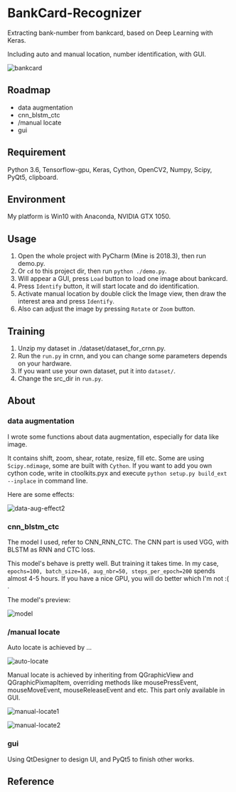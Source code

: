# BankCard-Recognizer
Extracting bank-number from bankcard, based on Deep Learning with Keras.

Including auto and manual location, number identification, with GUI.

![bankcard](https://github.com/ShawnHXH/BankCard-Recognizer/blob/master/gui/icon/bankcard.png)


## Roadmap
* data augmentation
* cnn_blstm_ctc
* /manual locate
* gui

## Requirement
Python 3.6, Tensorflow-gpu, Keras, Cython, OpenCV2, Numpy, Scipy, PyQt5, clipboard.

## Environment
My platform is Win10 with Anaconda, NVIDIA GTX 1050.

## Usage
1. Open the whole project with PyCharm (Mine is 2018.3), then run demo.py.
2. Or `cd` to this project dir, then run `python ./demo.py`.
3. Will appear a GUI, press `Load` button to load one image about bankcard.
4. Press `Identify` button, it will start locate and do identification.
5. Activate manual location by double click the Image view, then draw the interest area and press `Identify`.
6. Also can adjust the image by pressing `Rotate` or `Zoom` button.

## Training
1. Unzip my dataset in ./dataset/dataset_for_crnn.py.
2. Run the `run.py` in crnn, and you can change some parameters depends on your hardware.
3. If you want use your own dataset, put it into `dataset/`.
4. Change the src_dir in `run.py`.

## About
### data augmentation
I wrote some functions about data augmentation, especially for data like image.

It contains shift, zoom, shear, rotate, resize, fill etc. Some are using `Scipy.ndimage`, some are built with `Cython`.
If you want to add you own cython code, write in ctoolkits.pyx and execute `python setup.py build_ext --inplace` in command line.

Here are some effects:

![data-aug-effect2](https://github.com/ShawnHXH/BankCard-Recognizer/blob/master/aug/effects/data-aug2.png)

### cnn_blstm_ctc
The model I used, refer to CNN_RNN_CTC. The CNN part is used VGG, with BLSTM as RNN and CTC loss.

This model's behave is pretty well. But training it takes time. In my case, `epochs=100, batch_size=16, aug_nbr=50, steps_per_epoch=200`
spends almost 4-5 hours. If you have a nice GPU, you will do better which I'm not :( .

The model's preview:

![model](https://github.com/ShawnHXH/BankCard-Recognizer/blob/master/crnn/model/model.png)

### /manual locate

Auto locate is achieved by ...

![auto-locate]()

Manual locate is achieved by inheriting from QGraphicView and QGraphicPixmapItem, overriding methods like mousePressEvent, 
mouseMoveEvent, mouseReleaseEvent and etc. This part only available in GUI.

![manual-locate1](https://github.com/ShawnHXH/BankCard-Recognizer/blob/master/gui/readme/manual-1.gif)

![manual-locate2](https://github.com/ShawnHXH/BankCard-Recognizer/blob/master/gui/readme/manual-2.gif)

### gui
Using QtDesigner to design UI, and PyQt5 to finish other works.

## Reference

